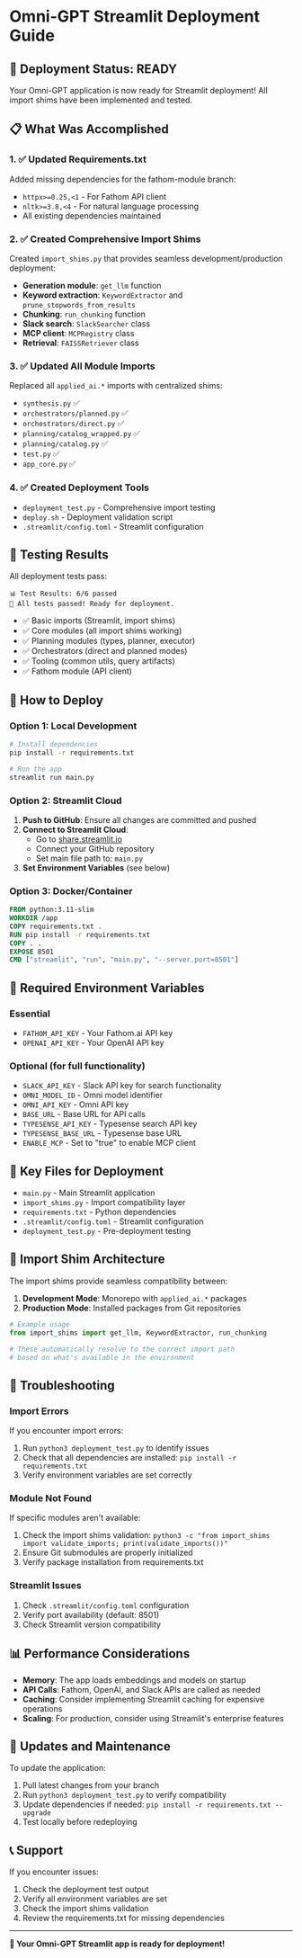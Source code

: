 # Omni-GPT Streamlit Deployment Guide

## 🚀 Deployment Status: READY

Your Omni-GPT application is now ready for Streamlit deployment! All import shims have been implemented and tested.

## 📋 What Was Accomplished

### 1. ✅ Updated Requirements.txt
Added missing dependencies for the fathom-module branch:
- `httpx>=0.25,<1` - For Fathom API client
- `nltk>=3.8,<4` - For natural language processing
- All existing dependencies maintained

### 2. ✅ Created Comprehensive Import Shims
Created `import_shims.py` that provides seamless development/production deployment:
- **Generation module**: `get_llm` function
- **Keyword extraction**: `KeywordExtractor` and `prune_stopwords_from_results`
- **Chunking**: `run_chunking` function
- **Slack search**: `SlackSearcher` class
- **MCP client**: `MCPRegistry` class
- **Retrieval**: `FAISSRetriever` class

### 3. ✅ Updated All Module Imports
Replaced all `applied_ai.*` imports with centralized shims:
- `synthesis.py` ✅
- `orchestrators/planned.py` ✅
- `orchestrators/direct.py` ✅
- `planning/catalog_wrapped.py` ✅
- `planning/catalog.py` ✅
- `test.py` ✅
- `app_core.py` ✅

### 4. ✅ Created Deployment Tools
- `deployment_test.py` - Comprehensive import testing
- `deploy.sh` - Deployment validation script
- `.streamlit/config.toml` - Streamlit configuration

## 🧪 Testing Results

All deployment tests pass:
```
📊 Test Results: 6/6 passed
🎉 All tests passed! Ready for deployment.
```

- ✅ Basic imports (Streamlit, import shims)
- ✅ Core modules (all import shims working)
- ✅ Planning modules (types, planner, executor)
- ✅ Orchestrators (direct and planned modes)
- ✅ Tooling (common utils, query artifacts)
- ✅ Fathom module (API client)

## 🚀 How to Deploy

### Option 1: Local Development
```bash
# Install dependencies
pip install -r requirements.txt

# Run the app
streamlit run main.py
```

### Option 2: Streamlit Cloud
1. **Push to GitHub**: Ensure all changes are committed and pushed
2. **Connect to Streamlit Cloud**: 
   - Go to [share.streamlit.io](https://share.streamlit.io)
   - Connect your GitHub repository
   - Set main file path to: `main.py`
3. **Set Environment Variables** (see below)

### Option 3: Docker/Container
```dockerfile
FROM python:3.11-slim
WORKDIR /app
COPY requirements.txt .
RUN pip install -r requirements.txt
COPY . .
EXPOSE 8501
CMD ["streamlit", "run", "main.py", "--server.port=8501"]
```

## 🔑 Required Environment Variables

### Essential
- `FATHOM_API_KEY` - Your Fathom.ai API key
- `OPENAI_API_KEY` - Your OpenAI API key

### Optional (for full functionality)
- `SLACK_API_KEY` - Slack API key for search functionality
- `OMNI_MODEL_ID` - Omni model identifier
- `OMNI_API_KEY` - Omni API key
- `BASE_URL` - Base URL for API calls
- `TYPESENSE_API_KEY` - Typesense search API key
- `TYPESENSE_BASE_URL` - Typesense base URL
- `ENABLE_MCP` - Set to "true" to enable MCP client

## 📁 Key Files for Deployment

- `main.py` - Main Streamlit application
- `import_shims.py` - Import compatibility layer
- `requirements.txt` - Python dependencies
- `.streamlit/config.toml` - Streamlit configuration
- `deployment_test.py` - Pre-deployment testing

## 🔧 Import Shim Architecture

The import shims provide seamless compatibility between:

1. **Development Mode**: Monorepo with `applied_ai.*` packages
2. **Production Mode**: Installed packages from Git repositories

```python
# Example usage
from import_shims import get_llm, KeywordExtractor, run_chunking

# These automatically resolve to the correct import path
# based on what's available in the environment
```

## 🚨 Troubleshooting

### Import Errors
If you encounter import errors:
1. Run `python3 deployment_test.py` to identify issues
2. Check that all dependencies are installed: `pip install -r requirements.txt`
3. Verify environment variables are set correctly

### Module Not Found
If specific modules aren't available:
1. Check the import shims validation: `python3 -c "from import_shims import validate_imports; print(validate_imports())"`
2. Ensure Git submodules are properly initialized
3. Verify package installation from requirements.txt

### Streamlit Issues
1. Check `.streamlit/config.toml` configuration
2. Verify port availability (default: 8501)
3. Check Streamlit version compatibility

## 📊 Performance Considerations

- **Memory**: The app loads embeddings and models on startup
- **API Calls**: Fathom, OpenAI, and Slack APIs are called as needed
- **Caching**: Consider implementing Streamlit caching for expensive operations
- **Scaling**: For production, consider using Streamlit's enterprise features

## 🔄 Updates and Maintenance

To update the application:
1. Pull latest changes from your branch
2. Run `python3 deployment_test.py` to verify compatibility
3. Update dependencies if needed: `pip install -r requirements.txt --upgrade`
4. Test locally before redeploying

## 📞 Support

If you encounter issues:
1. Check the deployment test output
2. Verify all environment variables are set
3. Check the import shims validation
4. Review the requirements.txt for missing dependencies

---

**🎉 Your Omni-GPT Streamlit app is ready for deployment!** 